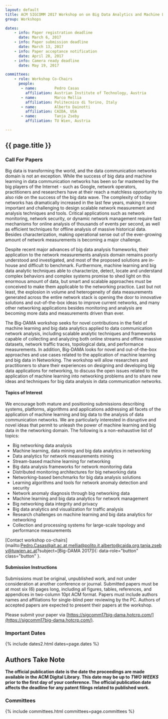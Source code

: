 ```yaml
---
layout: default
title: ACM SIGCOMM 2017 Workshop on on Big Data Analytics and Machine Learning for Data Communication Networks (Big-DAMA 2017)
group: Workshops

dates:
    - info: Paper registration deadline
      date: March 6, 2017
    - info: Paper submission deadline
      date: March 13, 2017
    - info: Paper acceptance notification
      date: April 28, 2017
    - info: Camera ready deadline
      date: May 19, 2017

committees:
    - role: Workshop Co-Chairs
      people:
       - name:        Pedro Casas
         affiliation: Austrian Institute of Technology, Austria
       - name:        Marco Mellia
         affiliation: Politecnico di Torino, Italy
       - name:        Alberto Dainotti
         affiliation: CAIDA, USA
       - name:        Tanja Zseby
         affiliation: TU Wien, Austria

---
```


## {{ page.title }}

### Call For Papers

Big data is transforming the world, and the data communication networks domain is not an exception. While the success of big data and machine learning in data communication networks has been so far mastered by the big players of the Internet - such as Google, network operators, practitioners and researchers have at their reach a matchless opportunity to also ride on the success of the big data wave. The complexity of today networks has dramatically increased in the last few years, making it more important and challenging to design scalable network measurement and analysis techniques and tools. Critical applications such as network monitoring, network security, or dynamic network management require fast mechanisms for online analysis of thousands of events per second, as well as efficient techniques for offline analysis of massive historical data. Besides characterization, making operational sense out of the ever-growing amount of network measurements is becoming a major challenge.

Despite recent major advances of big data analysis frameworks, their application to the network measurements analysis domain remains poorly understood and investigated, and most of the proposed solutions are in-house and difficult to benchmark. Furthermore, machine learning and big data analytic techniques able to characterize, detect, locate and understand complex behaviors and complex systems promise to shed light on this enormous amount of data, but smart and scalable approaches must be conceived to make them applicable to the networking practice. Last but not least, the explosion in volume and heterogeneity of data measurements generated across the entire network stack is opening the door to innovative solutions and out-of-the-box ideas to improve current networks, and many other networking applications besides monitoring and analysis are becoming more data and measurements driven than ever.

The Big-DAMA workshop seeks for novel contributions in the field of machine learning and big data analytics applied to data communication network analysis, including scalable analytic techniques and frameworks capable of collecting and analyzing both online streams and offline massive datasets, network traffic traces, topological data, and performance measurements. In addition, Big-DAMA looks for novel and out-of-the-box approaches and use cases related to the application of machine learning and big data in Networking. The workshop will allow researchers and practitioners to share their experiences on designing and developing big data applications for networking, to discuss the open issues related to the application of machine learning into networking problems and to share new ideas and techniques for big data analysis in data communication networks.

#### Topics of Interest

We encourage both mature and positioning submissions describing systems, platforms, algorithms and applications addressing all facets of the application of machine learning and big data to the analysis of data communication networks. We are particularly interested in disruptive and novel ideas that permit to unleash the power of machine learning and big data in the networking domain. The following is a non-exhaustive list of topics:

- Big networking data analysis
- Machine learning, data mining and big data analytics in networking
- Data analytics for network measurements mining
- Stream-based machine learning for networking
- Big data analysis frameworks for network monitoring data
- Distributed monitoring architectures for big networking data
- Networking-based benchmarks for big data analysis solutions
- Learning algorithms and tools for network anomaly detection and security
- Network anomaly diagnosis through big networking data
- Machine learning and big data analytics for network management
- Big networking data integrity and privacy
- Big data analytics and visualization for traffic analysis
- Research challenges on machine learning and big data analytics for networking
- Collection and processing systems for large-scale topology and performance measurements

[Contact workshop co-chairs](mailto:Pedro.Casas@ait.ac.at,mellia@polito.it,alberto@caida.org,tanja.zseby@tuwien.ac.at?subject=[Big-DAMA 2017]){: data-role="button" class="button" }.

#### Submission Instructions

Submissions must be original, unpublished work, and not under consideration at another conference or journal. Submitted papers must be at most six (6) pages long, including all figures, tables, references, and appendices in two-column 10pt ACM format. Papers must include authors names and affiliations for single-blind peer reviewing by the PC. Authors of accepted papers are expected to present their papers at the workshop.

Please submit your paper via [https://sigcomm17big-dama.hotcrp.com/](https://sigcomm17big-dama.hotcrp.com/).

### Important Dates

{% include dates2.html dates=page.dates %}

## Authors Take Note

**The official publication date is the date the proceedings are made available in the ACM Digital Library. This date may be up to *TWO WEEKS* prior to the first day of your conference. The official publication date affects the deadline for any patent filings related to published work.**

### Committees

{% include committees.html committees=page.committees %}
